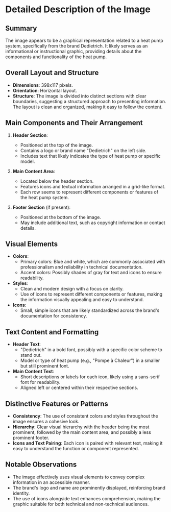 # Detailed Description of the Image

## Summary
The image appears to be a graphical representation related to a heat pump system, specifically from the brand Dedietrich. It likely serves as an informational or instructional graphic, providing details about the components and functionality of the heat pump.

## Overall Layout and Structure
- **Dimensions**: 398x117 pixels.
- **Orientation**: Horizontal layout.
- **Structure**: The image is divided into distinct sections with clear boundaries, suggesting a structured approach to presenting information. The layout is clean and organized, making it easy to follow the content.

## Main Components and Their Arrangement
1. **Header Section**:
   - Positioned at the top of the image.
   - Contains a logo or brand name "Dedietrich" on the left side.
   - Includes text that likely indicates the type of heat pump or specific model.

2. **Main Content Area**:
   - Located below the header section.
   - Features icons and textual information arranged in a grid-like format.
   - Each row seems to represent different components or features of the heat pump system.

3. **Footer Section** (if present):
   - Positioned at the bottom of the image.
   - May include additional text, such as copyright information or contact details.

## Visual Elements
- **Colors**:
  - Primary colors: Blue and white, which are commonly associated with professionalism and reliability in technical documentation.
  - Accent colors: Possibly shades of gray for text and icons to ensure readability.
- **Styles**:
  - Clean and modern design with a focus on clarity.
  - Use of icons to represent different components or features, making the information visually appealing and easy to understand.
- **Icons**:
  - Small, simple icons that are likely standardized across the brand's documentation for consistency.

## Text Content and Formatting
- **Header Text**:
  - "Dedietrich" in a bold font, possibly with a specific color scheme to stand out.
  - Model or type of heat pump (e.g., "Pompe à Chaleur") in a smaller but still prominent font.
- **Main Content Text**:
  - Short descriptions or labels for each icon, likely using a sans-serif font for readability.
  - Aligned left or centered within their respective sections.

## Distinctive Features or Patterns
- **Consistency**: The use of consistent colors and styles throughout the image ensures a cohesive look.
- **Hierarchy**: Clear visual hierarchy with the header being the most prominent, followed by the main content area, and possibly a less prominent footer.
- **Icons and Text Pairing**: Each icon is paired with relevant text, making it easy to understand the function or component represented.

## Notable Observations
- The image effectively uses visual elements to convey complex information in an accessible manner.
- The brand's logo and name are prominently displayed, reinforcing brand identity.
- The use of icons alongside text enhances comprehension, making the graphic suitable for both technical and non-technical audiences.